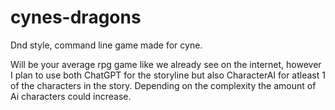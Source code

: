 # cynes-dragons

Dnd style, command line game made for cyne.

Will be your average rpg game like we already see on the internet, however I plan to
use both ChatGPT for the storyline but also CharacterAI for atleast 1 of the characters
in the story. Depending on the complexity the amount of Ai characters could increase.
